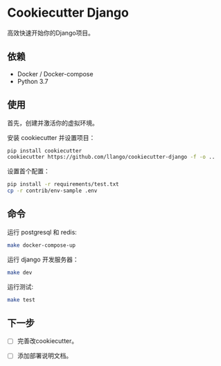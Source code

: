 Cookiecutter Django 
================================
高效快速开始你的Django项目。

依赖
-----------

- Docker / Docker-compose
- Python 3.7

使用
-----

首先，创建并激活你的虚拟环境。

安装 cookiecutter 并设置项目： 

```bash
pip install cookiecutter
cookiecutter https://github.com/llango/cookiecutter-django -f -o ..
```

设置首个配置：

```bash
pip install -r requirements/test.txt
cp -r contrib/env-sample .env
```

命令
-------

运行 postgresql 和 redis:
```bash
make docker-compose-up
```

运行 django 开发服务器：
```bash
make dev
```

运行测试:
```bash
make test
```

下一步
-----

- [ ] 完善改cookiecutter。
- [ ] 添加部署说明文档。



